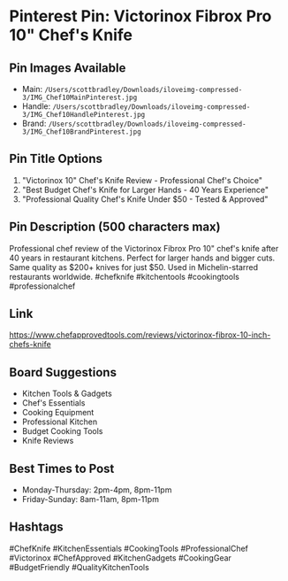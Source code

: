 # Pinterest Pin: Victorinox Fibrox Pro 10" Chef's Knife

## Pin Images Available
- Main: `/Users/scottbradley/Downloads/iloveimg-compressed-3/IMG_Chef10MainPinterest.jpg`
- Handle: `/Users/scottbradley/Downloads/iloveimg-compressed-3/IMG_Chef10HandlePinterest.jpg`
- Brand: `/Users/scottbradley/Downloads/iloveimg-compressed-3/IMG_Chef10BrandPinterest.jpg`

## Pin Title Options
1. "Victorinox 10\" Chef's Knife Review - Professional Chef's Choice"
2. "Best Budget Chef's Knife for Larger Hands - 40 Years Experience"
3. "Professional Quality Chef's Knife Under $50 - Tested & Approved"

## Pin Description (500 characters max)
Professional chef review of the Victorinox Fibrox Pro 10" chef's knife after 40 years in restaurant kitchens. Perfect for larger hands and bigger cuts. Same quality as $200+ knives for just $50. Used in Michelin-starred restaurants worldwide. #chefknife #kitchentools #cookingtools #professionalchef

## Link
https://www.chefapprovedtools.com/reviews/victorinox-fibrox-10-inch-chefs-knife

## Board Suggestions
- Kitchen Tools & Gadgets
- Chef's Essentials
- Cooking Equipment
- Professional Kitchen
- Budget Cooking Tools
- Knife Reviews

## Best Times to Post
- Monday-Thursday: 2pm-4pm, 8pm-11pm
- Friday-Sunday: 8am-11am, 8pm-11pm

## Hashtags
#ChefKnife #KitchenEssentials #CookingTools #ProfessionalChef #Victorinox #ChefApproved #KitchenGadgets #CookingGear #BudgetFriendly #QualityKitchenTools
